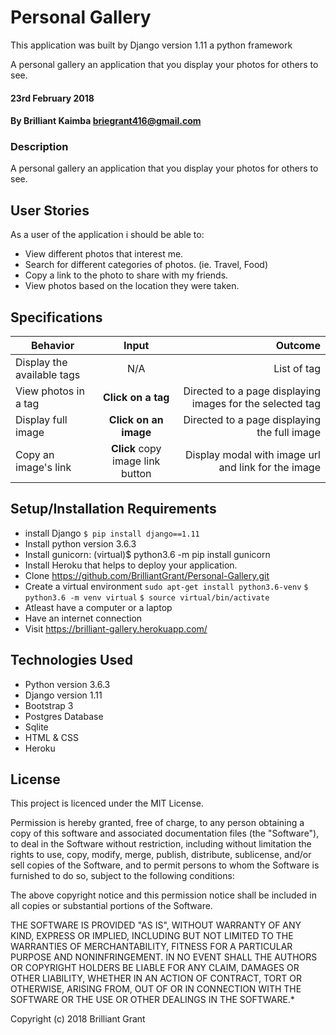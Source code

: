 # Personal Gallery

This application was built by Django version 1.11 a python framework

A personal gallery an application that you display your photos for others to see.

#### 23rd February 2018

#### By Brilliant Kaimba briegrant416@gmail.com


### Description

A personal gallery an application that you display your photos for others to see.


## User Stories

As a user of the application i should be able to:

* View different photos that interest me.
* Search for different categories of photos. (ie. Travel, Food)
* Copy a link to the photo to share with my friends.
* View photos based on the location they were taken.

## Specifications

| Behavior        | Input           | Outcome  |
| ------------- |:-------------:| -----:|
| Display the available tags | N/A | List of tag |
| View photos in a tag | **Click on a tag** | Directed to a page displaying images for the selected tag |
| Display full image | **Click on an image** | Directed to a page displaying the full image |
| Copy an image's link | **Click** copy image link button | Display modal with image url and link for the image |


## Setup/Installation Requirements

* install Django 
```$ pip install django==1.11```
* Install python version 3.6.3
* Install gunicorn: (virtual)$ python3.6 -m pip install gunicorn
* Install Heroku that helps to deploy your application.
* Clone https://github.com/BrilliantGrant/Personal-Gallery.git
* Create a virtual environment
 `sudo apt-get install python3.6-venv`
 ```$ python3.6 -m venv virtual```
```$ source virtual/bin/activate```
* Atleast have a computer or a laptop
* Have an internet connection
* Visit https://brilliant-gallery.herokuapp.com/



## Technologies Used

  * Python version 3.6.3
  * Django version 1.11
  * Bootstrap 3
  * Postgres Database
  * Sqlite
  * HTML & CSS 
  * Heroku

## License

This project is licenced under the MIT License.

Permission is hereby granted, free of charge, to any person obtaining a copy of this software and associated documentation files (the "Software"), to deal in the Software without restriction, including without limitation the rights to use, copy, modify, merge, publish, distribute, sublicense, and/or sell copies of the Software, and to permit persons to whom the Software is furnished to do so, subject to the following conditions:

The above copyright notice and this permission notice shall be included in all copies or substantial portions of the Software.

THE SOFTWARE IS PROVIDED "AS IS", WITHOUT WARRANTY OF ANY KIND, EXPRESS OR IMPLIED, INCLUDING BUT NOT LIMITED TO THE WARRANTIES OF MERCHANTABILITY, FITNESS FOR A PARTICULAR PURPOSE AND NONINFRINGEMENT. IN NO EVENT SHALL THE AUTHORS OR COPYRIGHT HOLDERS BE LIABLE FOR ANY CLAIM, DAMAGES OR OTHER LIABILITY, WHETHER IN AN ACTION OF CONTRACT, TORT OR OTHERWISE, ARISING FROM, OUT OF OR IN CONNECTION WITH THE SOFTWARE OR THE USE OR OTHER DEALINGS IN THE SOFTWARE.*

Copyright (c) 2018 Brilliant Grant

